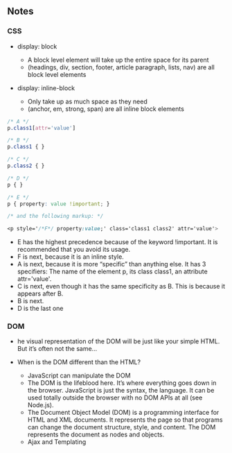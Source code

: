## Notes

### CSS

  - display: block
      - A block level element will take up the entire space for its parent
      - (headings, div, section, footer, article paragraph, lists, nav) are all block level elements

  - display: inline-block
      -  Only take up as much space as they need
      - (anchor, em, strong, span) are all inline block elements

```css
/* A */
p.class1[attr='value']

/* B */
p.class1 { }

/* C */
p.class2 { }

/* D */
p { }

/* E */
p { property: value !important; }

/* and the following markup: */

<p style='/*F*/ property:value;' class='class1 class2' attr='value'>

```

- E has the highest precedence because of the keyword !important. It is recommended that you avoid its usage.
- F is next, because it is an inline style.
- A is next, because it is more “specific” than anything else. It has 3 specifiers: The name of the element p, its class class1, an attribute attr='value'.
- C is next, even though it has the same specificity as B. This is because it appears after B.
- B is next.
- D is the last one

### DOM

- he visual representation of the DOM will be just like your simple HTML. But it’s often not the same…

-  When is the DOM different than the HTML?
    - JavaScript can manipulate the DOM
    - The DOM is the lifeblood here. It’s where everything goes down in the browser. JavaScript is just the syntax, the language. It can be used totally outside the browser with no DOM APIs at all (see Node.js).
    - The Document Object Model (DOM) is a programming interface for HTML and XML documents. It represents the page so that programs can change the document structure, style, and content. The DOM represents the document as nodes and objects. 
    - Ajax and Templating